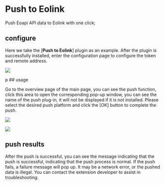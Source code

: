 # Push to Eolink

Push Eoapi API data to Eolink with one click;

## configure

Here we take the [**Push to Eolink**] plugin as an example. After the plugin is successfully installed, enter the configuration page to configure the token and remote address.

![](https://raw.githubusercontent.com/eolinker/eoapi-extensions/main/packages/postcat-push-eolink/assets/images/image-05-20_17-09-50.jpg)

p ## usage

Go to the overview page of the main page, you can see the push function, click this area to open the corresponding pop-up window, you can see the name of the push plug-in, it will not be displayed if it is not installed. Please select the desired push platform and click the [OK] button to complete the push.

![](https://raw.githubusercontent.com/eolinker/eoapi-extensions/main/packages/postcat-push-eolink/assets/images/image-20220512173000566.png)

![](https://raw.githubusercontent.com/eolinker/eoapi-extensions/main/packages/postcat-push-eolink/assets/images/image-20220512173054947.png)

## push results

After the push is successful, you can see the message indicating that the push is successful, indicating that the push process is normal. If the push fails, a failure message will pop up. It may be a network error, or the pushed data is illegal. You can contact the extension developer to assist in troubleshooting.
